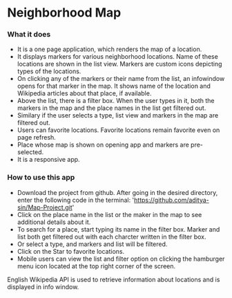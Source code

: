 # Neighborhood Map

### What it does
* It is a one page application, which renders the map of a location.
* It displays markers for various neighborhood locations. Name of these
locations are shown in the list view. Markers are custom icons depicting
types of the locations.
* On clicking any of the markers or their name from the list, an infowindow
opens for that marker in the map. It shows name of the location and Wikipedia
articles about that place, if available.
* Above the list, there is a filter box. When the user types in it, both the
markers in the map and the place names in the list get filtered out.
* Similary if the user selects a type, list view and markers in the map are
filtered out.
* Users can favorite locations. Favorite locations remain favorite even on page
refresh.
* Place whose map is shown on opening app and markers are pre-selected.
* It is a responsive app.

### How to use this app
* Download the project from github. After going in the desired directory,
enter the following code in the terminal:
'https://github.com/aditya-sin/Map-Project.git'
* Click on the place name in the list or the maker in the map to see additional
details about it.
* To search for a place, start typing its name in the filter box. Marker and list
both get filtered out with each charcter written in the filter box.
* Or select a type, and markers and list will be filtered.
* Click on the Star to favorite locations.
* Mobile users can view the list and filter option on clicking the hamburger menu
icon located at the top right corner of the screen.

English Wikipedia API is used to retrieve information about locations and is displayed
in info window.